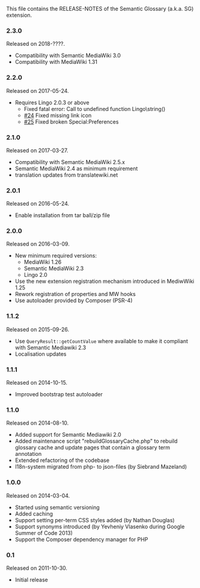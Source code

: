 This file contains the RELEASE-NOTES of the Semantic Glossary (a.k.a. SG) extension.

### 2.3.0

Released on 2018-????.

* Compatibility with Semantic MediaWiki 3.0
* Compatibility with MediaWiki 1.31

### 2.2.0

Released on 2017-05-24.

* Requires Lingo 2.0.3 or above
  * Fixed fatal error: Call to undefined function Lingo\string()
  * [#24](https://github.com/SemanticMediaWiki/SemanticGlossary/issues/24) Fixed missing link icon
  * [#25](https://github.com/SemanticMediaWiki/SemanticGlossary/issues/25) Fixed broken Special:Preferences

### 2.1.0

Released on 2017-03-27.

* Compatibility with Semantic MediaWiki 2.5.x
* Semantic MediaWiki 2.4 as minimum requirement
* translation updates from translatewiki.net

### 2.0.1

Released on 2016-05-24.

* Enable installation from tar ball/zip file

### 2.0.0

Released on 2016-03-09.

* New minimum required versions:
  * MediaWiki 1.26
  * Semantic MediaWiki 2.3
  * Lingo 2.0
* Use the new extension registration mechanism introduced in MediwWiki 1.25
* Rework registration of properties and MW hooks
* Use autoloader provided by Composer (PSR-4)

### 1.1.2

Released on 2015-09-26.

* Use `QueryResult::getCountValue` where available to make it compliant with Semantic Mediawiki 2.3
* Localisation updates

### 1.1.1

Released on 2014-10-15.

* Improved bootstrap test autoloader

### 1.1.0

Released on 2014-08-10.

* Added support for Semantic Mediawiki 2.0
* Added maintenance script "rebuildGlossaryCache.php" to rebuild glossary cache and update pages that contain a glossary term annotation
* Extended refactoring of the codebase
* I18n-system migrated from php- to json-files (by Siebrand Mazeland)


### 1.0.0

Released on 2014-03-04.

* Started using semantic versioning
* Added caching
* Support setting per-term CSS styles added (by Nathan Douglas)
* Support synonyms introduced (by Yevheniy Vlasenko during Google Summer of Code 2013)
* Support the Composer dependency manager for PHP

### 0.1

Released on 2011-10-30.

* Initial release
